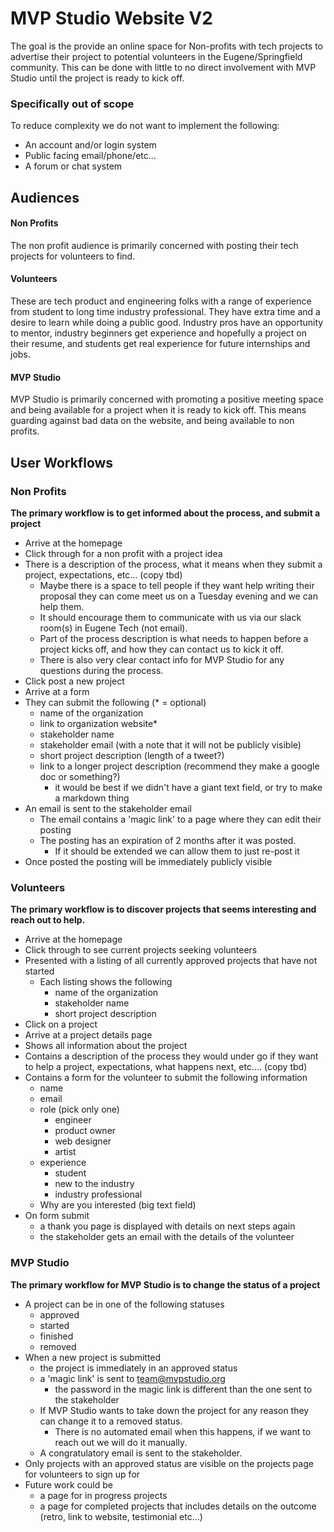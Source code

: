 # MVP Studio Website V2

The goal is the provide an online space for Non-profits with tech projects to advertise their project to potential
 volunteers in the Eugene/Springfield community.
This can be done with little to no direct involvement with MVP Studio until the project is ready to kick off.

### Specifically out of scope

To reduce complexity we do not want to implement the following:

- An account and/or login system
- Public facing email/phone/etc...
- A forum or chat system

## Audiences

#### Non Profits

The non profit audience is primarily concerned with posting their tech projects for volunteers to find.

#### Volunteers

These are tech product and engineering folks with a range of experience from student to long time industry professional.
They have extra time and a desire to learn while doing a public good.
Industry pros have an opportunity to mentor, industry beginners get experience and hopefully a project on their resume, and 
students get real experience for future internships and jobs.

#### MVP Studio

MVP Studio is primarily concerned with promoting a positive meeting space and being available for a project when it is ready to kick off.
This means guarding against bad data on the website, and being available to non profits.

## User Workflows

### Non Profits

**The primary workflow is to get informed about the process, and submit a project**

- Arrive at the homepage
- Click through for a non profit with a project idea
- There is a description of the process, what it means when they submit a project, expectations, etc... (copy tbd)
    - Maybe there is a space to tell people if they want help writing their proposal they can come meet us on a Tuesday
    evening and we can help them.
    - It should encourage them to communicate with us via our slack room(s) in Eugene Tech (not email).
    - Part of the process description is what needs to happen before a project kicks off, and how they can contact us to kick it off.
    - There is also very clear contact info for MVP Studio for any questions during the process.
- Click post a new project
- Arrive at a form 
- They can submit the following (* = optional)
    - name of the organization
    - link to organization website*
    - stakeholder name
    - stakeholder email (with a note that it will not be publicly visible)
    - short project description (length of a tweet?)
    - link to a longer project description (recommend they make a google doc or something?)
        - it would be best if we didn't have a giant text field, or try to make a markdown thing
- An email is sent to the stakeholder email
    - The email contains a 'magic link' to a page where they can edit their posting
    - The posting has an expiration of 2 months after it was posted.
        - If it should be extended we can allow them to just re-post it
- Once posted the posting will be immediately publicly visible

### Volunteers

**The primary workflow is to discover projects that seems interesting and reach out to help.**

- Arrive at the homepage
- Click through to see current projects seeking volunteers
- Presented with a listing of all currently approved projects that have not started
    - Each listing shows the following
        - name of the organization
        - stakeholder name
        - short project description
- Click on a project
- Arrive at a project details page
- Shows all information about the project
- Contains a description of the process they would under go if they want to help a project, 
expectations, what happens next, etc.... (copy tbd)
- Contains a form for the volunteer to submit the following information
    - name
    - email
    - role (pick only one)
        - engineer
        - product owner
        - web designer
        - artist
    - experience
        - student
        - new to the industry
        - industry professional
    - Why are you interested (big text field)
- On form submit 
    - a thank you page is displayed with details on next steps again
    - the stakeholder gets an email with the details of the volunteer

### MVP Studio

**The primary workflow for MVP Studio is to change the status of a project**

- A project can be in one of the following statuses
    - approved
    - started
    - finished
    - removed
- When a new project is submitted
    - the project is immediately in an approved status
    - a 'magic link' is sent to team@mvpstudio.org
        - the password in the magic link is different than the one sent to the stakeholder
    - If MVP Studio wants to take down the project for any reason they can change it to a removed status.
        - There is no automated email when this happens, if we want to reach out we will do it manually.
    - A congratulatory email is sent to the stakeholder.
- Only projects with an approved status are visible on the projects page for volunteers to sign up for
- Future work could be
    - a page for in progress projects
    - a page for completed projects that includes details on the outcome (retro, link to website, testimonial etc...)
